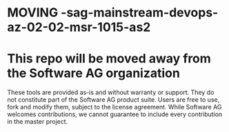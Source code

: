 # MOVING -sag-mainstream-devops-az-02-02-msr-1015-as2

# This repo will be moved away from the Software AG organization

These tools are provided as-is and without warranty or support. They do not constitute part of the Software AG product suite. Users are free to use, fork and modify them, subject to the license agreement. While Software AG welcomes contributions, we cannot guarantee to include every contribution in the master project.

